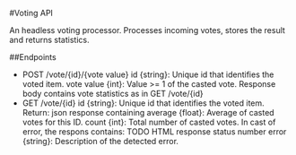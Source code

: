 #Voting API

An headless voting processor. Processes incoming votes, stores the result and 
returns statistics.
 
##Endpoints
- POST /vote/{id}/{vote value}
  id {string}:  Unique id that identifies the voted item.
  vote value {int}: Value >= 1 of the casted vote.
  Response body contains vote statistics as in GET /vote/{id}
- GET /vote/{id}
  id {string}: Unique id that identifies the voted item.
  Return: json response containing
    average {float}: Average of casted votes for this ID.
    count {int}: Total number of casted votes.
In cast of error, the respons contains:
  TODO HTML response status number
  error {string}: Description of the detected error. 
